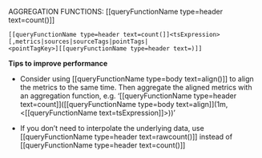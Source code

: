 AGGREGATION FUNCTIONS: [[queryFunctionName type=header text=count()]]

```
[[queryFunctionName type=header text=count(]]<tsExpression>
[,metrics|sources|sourceTags|pointTags|
<pointTagKey>][[queryFunctionName type=header text=)]]
```

**Tips to improve performance**
- Consider using [[queryFunctionName type=body text=align()]] to align the metrics to the same time. Then aggregate the aligned metrics with an aggregation function, e.g. ‘[[queryFunctionName type=header text=count]]([[queryFunctionName type=body text=align]](1m, <[[queryFunctionName text=tsExpression]]>))’

- If you don’t need to interpolate the underlying data, use [[queryFunctionName type=header text=rawcount()]] instead of [[queryFunctionName type=header text=count()]]